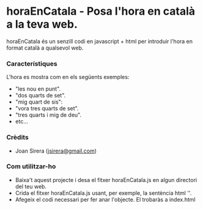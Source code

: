 # horaEnCatala - Posa l'hora en català a la teva web.
horaEnCatala és un senzill codi en javascript + html per introduir l'hora en format català a qualsevol web.

### Característiques
L'hora es mostra com en els següents exemples:
- "les nou en punt".
- "dos quarts de set".
- "mig quart de sis":
- "vora tres quarts de set".
- "tres quarts i mig de deu".
- etc...

### Crèdits
- Joan Sirera (jsirera@gmail.com)

### Com utilitzar-ho
- Baixa't aquest projecte i desa el fitxer horaEnCatala.js en algun directori del teu web.
- Crida el fitxer horaEnCatala.js usant, per exemple, la sentència html '<script src="js/horaEnCatala.js"></script>'.
- Afegeix el codi necessari per fer anar l'objecte. El trobaràs a index.html
